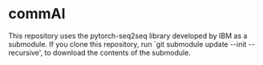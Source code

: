 # commAI

This repository uses the pytorch-seq2seq library developed by IBM as a submodule.
If you clone this repository, run `git submodule update --init --recursive', to download the contents of the submodule.
